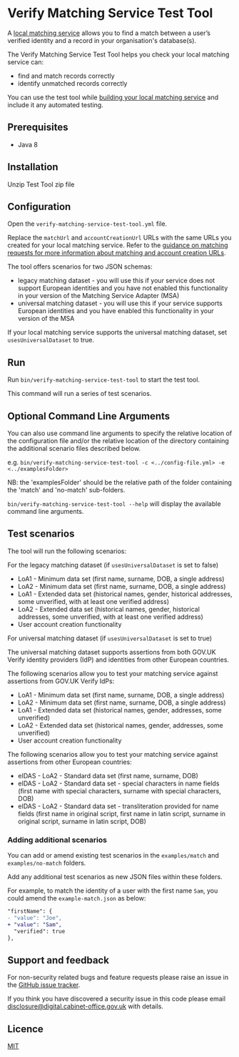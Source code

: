 # Verify Matching Service Test Tool

A [local matching service](http://alphagov.github.io/rp-onboarding-tech-docs/pages/ms/msWorks.html) allows you to find a match between a user’s verified identity and a record in your organisation's database(s).

The Verify Matching Service Test Tool helps you check your local matching service can:
* find and match records correctly
* identify unmatched records correctly

You can use the test tool while [building your local matching service](http://alphagov.github.io/rp-onboarding-tech-docs/pages/ms/msBuild.html) and include it any automated testing. 

## Prerequisites

* Java 8

## Installation

Unzip Test Tool zip file

## Configuration

Open the `verify-matching-service-test-tool.yml` file.

Replace the `matchUrl` and `accountCreationUrl` URLs with the same URLs you created for your local matching service. Refer to the [guidance on matching requests for more information about matching and account creation URLs](http://alphagov.github.io/rp-onboarding-tech-docs/pages/ms/msBuild.html#respond-to-json-matching-requests).

The tool offers scenarios for two JSON schemas:

* legacy matching dataset - you will use this if your service does not support European identities and you have not enabled this functionality in your version of the Matching Service Adapter (MSA)
* universal matching dataset - you will use this if your service supports European identities and you have enabled this functionality in your version of the MSA

If your local matching service supports the universal matching dataset, set `usesUniversalDataset` to true.


## Run

Run `bin/verify-matching-service-test-tool` to start the test tool.

This command will run a series of test scenarios.

## Optional Command Line Arguments

You can also use command line arguments to specify the relative location of the configuration file and/or the relative location of the directory containing the additional scenario files described below.

e.g. `bin/verify-matching-service-test-tool -c <../config-file.yml> -e <../examplesFolder>`

NB: the 'examplesFolder' should be the relative path of the folder containing the 'match' and 'no-match' sub-folders.

`bin/verify-matching-service-test-tool --help` will display the available command line arguments.

## Test scenarios

The tool will run the following scenarios:

For the legacy matching dataset (if `usesUniversalDataset` is set to false)
* LoA1 - Minimum data set (first name, surname, DOB, a single address) 
* LoA2 - Minimum data set (first name, surname, DOB, a single address) 
* LoA1 - Extended data set (historical names, gender, historical addresses, some unverified, with at least one verified address) 
* LoA2 - Extended data set (historical names, gender, historical addresses, some unverified, with at least one verified address) 
* User account creation functionality

For universal matching dataset (if `usesUniversalDataset` is set to true)

The universal matching dataset supports assertions from both GOV.UK Verify identity providers (IdP) and identities from other European countries.

The following scenarios allow you to test your matching service against assertions from GOV.UK Verify IdPs:
* LoA1 - Minimum data set (first name, surname, DOB, a single address) 
* LoA2 - Minimum data set (first name, surname, DOB, a single address) 
* LoA1 - Extended data set (historical names, gender, addresses, some unverified) 
* LoA2 - Extended data set (historical names, gender, addresses, some unverified) 
* User account creation functionality

The following scenarios allow you to test your matching service against assertions from other European countries:

* eIDAS - LoA2 - Standard data set (first name, surname, DOB) 
* eIDAS - LoA2 - Standard data set - special characters in name fields (first name with special characters, surname with special characters, DOB) 
* eIDAS - LoA2 - Standard data set - transliteration provided for name fields (first name in original script, first name in latin script, surname in original script, surname in latin script, DOB)

### Adding additional scenarios

You can add or amend existing test scenarios in the `examples/match` and
`examples/no-match` folders.

Add any additional test scenarios as new JSON files within these folders.

For example, to match the identity of a user with the first name `Sam`, you could amend the `example-match.json` as below:

```diff
"firstName": {
- "value": "Joe",
+ "value": "Sam",
  "verified": true
},
```

## Support and feedback

For non-security related bugs and feature requests please raise an issue in the [GitHub issue tracker](https://github.com/alphagov/verify-matching-service-test-tool/issues).

If you think you have discovered a security issue in this code please email disclosure@digital.cabinet-office.gov.uk with details.

## Licence

[MIT](/LICENSE)
